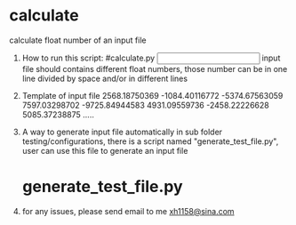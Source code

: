 # calculate
calculate float number of an input file

1. How to run this script:
    #calculate.py <input file>
    input file should contains different float numbers, those number can be in one line divided by space and/or in different lines

2. Template of input file
     2568.18750369 -1084.40116772 -5374.67563059 7597.03298702
     -9725.84944583 4931.09559736 -2458.22226628 5085.37238875
     .....

3. A way to generate input file automatically
    in sub folder testing/configurations, there is a script named "generate_test_file.py", user can use this file to generate an input file
    # generate_test_file.py <number in each line> <the No. of lines> <location of target input file>

4. for any issues, please send email to me
    xh1158@sina.com
